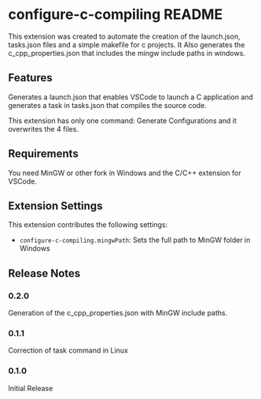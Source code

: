# configure-c-compiling README

This extension was created to automate the creation of the launch.json, tasks.json files and a simple makefile for c projects. It Also generates the c_cpp\_properties.json that includes the mingw include paths in windows.

## Features

Generates a launch.json that enables VSCode to launch a C application and generates a task in tasks.json that compiles the source code.

This extension has only one command: Generate Configurations and it overwrites the 4 files.

## Requirements

You need MinGW or other fork in Windows and the C/C++ extension for VSCode.

## Extension Settings

This extension contributes the following settings:

* `configure-c-compiling.mingwPath`: Sets the full path to MinGW folder in Windows

## Release Notes

### 0.2.0

Generation of the c_cpp\_properties.json with MinGW include paths.

### 0.1.1

Correction of task command in Linux

### 0.1.0

Initial Release
